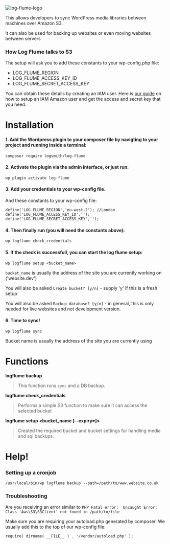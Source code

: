 ![log-flume-logo](https://cloud.githubusercontent.com/assets/1636310/24171665/407f51a2-0e7d-11e7-974f-f80e0c45e1ed.jpg)

This allows developers to sync WordPress media libraries between machines over Amazon S3.

It can also be used for backing up websites or even moving websites between servers

### How Log Flume talks to S3

The setup will ask you to add these constants to your wp-config.php file:

- LOG_FLUME_REGION
- LOG_FLUME_ACCESS_KEY_ID
- LOG_FLUME_SECRET_ACCESS_KEY

You can obtain these details by creating an IAM user. Here is [our guide](https://github.com/logsmith/log-flume/wiki/Getting-AWS-credentials) on how to setup an IAM Amazon user and get the access and secret key that you need.

# Installation

#### 1. Add the Wordpress plugin to your composer file by navigting to your project and running inside a terminal:

```
composer require logsmith/log-flume
```

#### 2. Activate the plugin via the admin interface, or just run:

```
wp plugin activate log-flume
```

#### 3. Add your credentials to your wp-config file.

And these constants to your wp-config file:

```
define('LOG_FLUME_REGION','eu-west-2'); //London
define('LOG_FLUME_ACCESS_KEY_ID','');
define('LOG_FLUME_SECRET_ACCESS_KEY','');
```

#### 4. Then finally run (you will need the constants above):

```
wp logflume check_credentials
```

#### 5. If the check is successfull, you can start the log flume setup:

```
wp logflume setup <bucket_name>
```

`bucket_name` is usually the address of the site you are currently working on ('website.dev')

You will also be asked `Create bucket? [y/n]` - supply 'y' if this is a fresh setup

You will also be asked `Backup database? [y/n]` - in general, this is only needed for live websites and not development version.

#### 6. Time to sync!

```
wp logflume sync
```

Bucket name is usually the address of the site you are currently using



# Functions

**logflume backup**
> This function runs `sync` and a DB backup.

**logflume check_credentials**
> Performs a simple S3 function to make sure it can access the selected bucket

**logflume setup <bucket_name [--expiry=<number-of-days>]>**
> Created the required bucket and bucket settings for handling media and sql backups.

# Help!

### Setting up a cronjob



```
/usr/local/bin/wp logflume backup --path=/path/to/www.website.co.uk
```



### Troubleshooting

Are you receiving an error similar to `PHP Fatal error:  Uncaught Error: Class 'Aws\S3\S3Client' not found in /path/to/file`

Make sure you are requiring your autoload.php generated by composer. We usually add this to the top of our wp-config file:

```
require( dirname( __FILE__ ) . '/vendor/autoload.php' );
```
